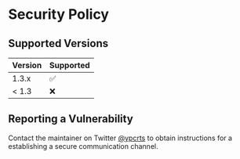 # Security Policy

## Supported Versions

| Version | Supported          |
| ------- | ------------------ |
| 1.3.x   | :white_check_mark: |
| < 1.3   | :x:                |

## Reporting a Vulnerability

Contact the maintainer on Twitter [@ypcrts](https://twitter.com/ypcrts) to obtain instructions for a establishing a secure communication channel.
